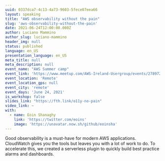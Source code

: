 ```yaml
---
uuid: 0337dca7-4c13-4a73-9603-5fece07eea66
layout: speaking
title: "AWS observability without the pain"
slug: 'aws-observability-without-the-pain'
date: 2021-06-24T12:00:00.000Z
author: Luciano Mammino
author_slug: luciano-mammino
header_img: null
status: published
language: en_US
presentation_language: en_US
meta_title: null
meta_description: null
event_name: "AWS Summer camp"
event_link: 'https://www.meetup.com/AWS-Ireland-Usergroup/events/278972118/'
event_location: 'Remote'
event_location_gps: null
event_city: 'remote'
event_days: 'June 24, 2021'
is_workshop: false
slides_link: "https://fth.link/o11y-no-pain"
video_link: ~
with:
  - name: Eoin Shanaghy
    link: 'https://twitter.com/eoins'
    image: 'https://unavatar.now.sh/github/eoinsha'
---
```


Good observability is a must-have for modern AWS applications. CloudWatch gives you the tools but leaves you with a lot of work to do. To accelerate this, we created a serverless plugin to quickly build best practice alarms and dashboards.
